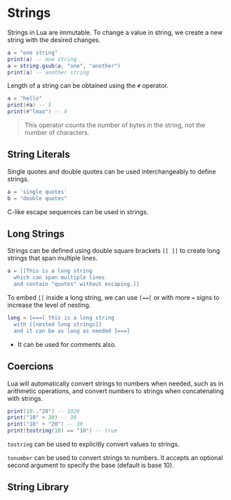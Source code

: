 # Strings

Strings in Lua are immutable.
To change a value in string, we create a new string with the desired changes.

```lua
a = "one string"
print(a) -- one string
a = string.gsub(a, "one", "another")
print(a) -- another string
```

Length of a string can be obtained using the `#` operator.

```lua
a = "hello"
print(#a) -- 5
print(#"lmao") -- 4
```

> This operator counts the number of bytes in the string, not the number of characters.

## String Literals

Single quotes and double quotes can be used interchangeably to define strings.

```lua
a = 'single quotes'
b = "double quotes"
```

C-like escape sequences can be used in strings.

## Long Strings

Strings can be defined using double square brackets `[[ ]]` to create long strings that span multiple lines.

```lua
a = [[This is a long string
  which can span multiple lines
  and contain "quotes" without escaping.]]
```

To embed `[[` inside a long string,
we can use `[==[` or with more `=` signs to increase the level of nesting.

```lua
long = [===[ this is a long string
  with [[nested long strings]]
  and it can be as long as needed ]===]
```

- It can be used for comments also.

## Coercions

Lua will automatically convert strings to numbers when needed, such as in arithmetic operations,
and convert numbers to strings when concatenating with strings.

```lua
print(10.."20") -- 1020
print("10" + 20) -- 30
print("10" + "20") -- 30
print(tostring(10) == "10") -- true
```

`tostring` can be used to explicitly convert values to strings.

`tonumber` can be used to convert strings to numbers.
It accepts an optional second argument to specify the base (default is base 10).

## String Library

